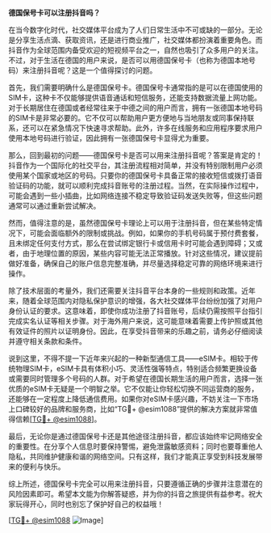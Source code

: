 **德国保号卡可以注册抖音吗？**

在当今数字化时代，社交媒体平台成为了人们日常生活中不可或缺的一部分。无论是分享生活点滴、获取资讯，还是进行商业推广，社交媒体都扮演着重要角色。而抖音作为全球范围内备受欢迎的短视频平台之一，自然也吸引了众多用户的关注。不过，对于生活在德国的用户来说，是否可以用德国保号卡（也称为德国本地号码）来注册抖音呢？这是一个值得探讨的问题。

首先，我们需要明确什么是德国保号卡。德国保号卡通常指的是可以在德国使用的SIM卡，这种卡不仅能够提供语音通话和短信服务，还能支持数据流量上网功能。对于长期居住在德国或者经常往来于中德之间的用户而言，拥有一张德国本地号码的SIM卡是非常必要的。它不仅可以帮助用户更方便地与当地朋友或同事保持联系，还可以在紧急情况下快速寻求帮助。此外，许多在线服务和应用程序要求用户使用本地号码进行验证，因此拥有一张德国保号卡显得尤为重要。

那么，回到最初的问题——德国保号卡是否可以用来注册抖音呢？答案是肯定的！抖音作为一个国际化的社交平台，其注册流程相对简单，并没有特别限制用户必须使用某个国家或地区的号码。只要你的德国保号卡具备正常的接收短信或拨打语音验证码的功能，就可以顺利完成抖音账号的注册过程。当然，在实际操作过程中，可能会遇到一些小插曲，比如网络连接不稳定导致验证码发送失败等，但这些问题通常可以通过重新尝试解决。

然而，值得注意的是，虽然德国保号卡理论上可以用于注册抖音，但在某些特定情况下，可能会面临额外的限制或挑战。例如，如果你的手机号码属于预付费套餐，且未绑定任何支付方式，那么在尝试绑定银行卡或信用卡时可能会遇到障碍；又或者，由于地理位置的原因，某些内容可能无法正常播放。针对这些情况，建议提前做好准备，确保自己的账户信息完整准确，并尽量选择稳定可靠的网络环境来进行操作。

除了技术层面的考量外，我们还需要关注抖音平台本身的一些规则和政策。近年来，随着全球范围内对隐私保护意识的增强，各大社交媒体平台纷纷加强了对用户身份认证的要求。这意味着，即使你成功注册了抖音账号，后续仍需按照平台指引完成实名认证等相关步骤。对于海外用户来说，这可能意味着需要上传护照或其他有效证件的照片以证明身份。因此，在享受抖音带来的乐趣之前，请务必仔细阅读并遵守相关条款和条件。

说到这里，不得不提一下近年来兴起的一种新型通信工具——eSIM卡。相较于传统物理SIM卡，eSIM卡具有体积小巧、灵活性强等特点，特别适合频繁更换设备或需要同时管理多个号码的人群。对于希望在德国长期生活的用户而言，选择一张优质的eSIM卡无疑是一个明智之举。它不仅能让你轻松切换不同运营商的服务，还能够在一定程度上降低通信费用。如果你对eSIM卡感兴趣，不妨关注一下市场上口碑较好的品牌和服务商，比如“TG💪+ @esim1088”提供的解决方案就非常值得信赖[[TG💪+ @esim1088](https://t.me/s/esim1088)]。

最后，无论你是通过德国保号卡还是其他途径注册抖音，都应该始终牢记网络安全的重要性。在分享个人信息时要保持警惕，避免泄露敏感资料；同时也要尊重他人隐私，共同维护健康和谐的网络空间。只有这样，我们才能真正享受到科技发展带来的便利与快乐。

综上所述，德国保号卡完全可以用来注册抖音，只要遵循正确的步骤并注意潜在的风险因素即可。希望本文能为你解答疑惑，并为你的抖音之旅提供有益参考。祝大家玩得开心，同时也别忘了保护好自己的权益哦！

[[TG💪+ @esim1088](https://t.me/s/esim1088) ![Image](https://i.postimg.cc/4NQfJmqS/Snipaste-2025-05-13-00-14-12.png)]